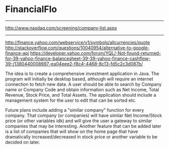 FinancialFlo
============
______________________________________________________________________________________________________________

http://www.nasdaq.com/screening/company-list.aspx
______________________________________________________________________________________________________________

http://finance.yahoo.com/webservice/v1/symbols/allcurrencies/quote
http://stackoverflow.com/questions/10040954/alternative-to-google-finance-api
https://developer.yahoo.com/forum/YQL/-Not-found-returned-for-39-yahoo-finance-balancesheet-39-39-yahoo-finance-cashflow-39-/1380440008697-ea04eee2-f8c4-4468-8c13-fd5c2c3d087b/

The idea is to create a comprehensive investment application in Java. The program will initially be desktop based, although will require an internet connection to fetch new data. A user should be able to search by Company name or Company Code and obtain information such as Net Income, Total Revenue, Stock Price, and Total Assets. The application should include a management system for the user to edit that can be sorted etc.

Future plans include adding a "similar company" function for every company. That company (or companies) will have similar Net Income/Stock price (or other variables idk) and will give the user a gateway to similar companies that may be interesting. Another feature that can be added later is a list of companies that will show on the home page that have dramatically increased/decreased in stock price or another variable to be decided on later. 
